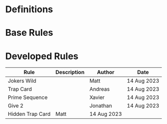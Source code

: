 # Definitions

# Base Rules

# Developed Rules
| Rule | Description | Author | Date |
| --- | --- | --- | --- |
| Jokers Wild | | Matt | 14 Aug 2023 |
| Trap Card | | Andreas | 14 Aug 2023 |
| Prime Sequence | | Xavier | 14 Aug 2023 |
| Give 2 | | Jonathan | 14 Aug 2023 |
| Hidden Trap Card | Matt | 14 Aug 2023 |
